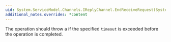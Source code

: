 ```yaml
---
uid: System.ServiceModel.Channels.IReplyChannel.EndReceiveRequest(System.IAsyncResult)
additional_notes.overrides: *content
---
```


<p>The operation should throw a <xref href="System.TimeoutException"></xref> if the specified <code>timeout</code> is exceeded before the operation is completed.</p>


